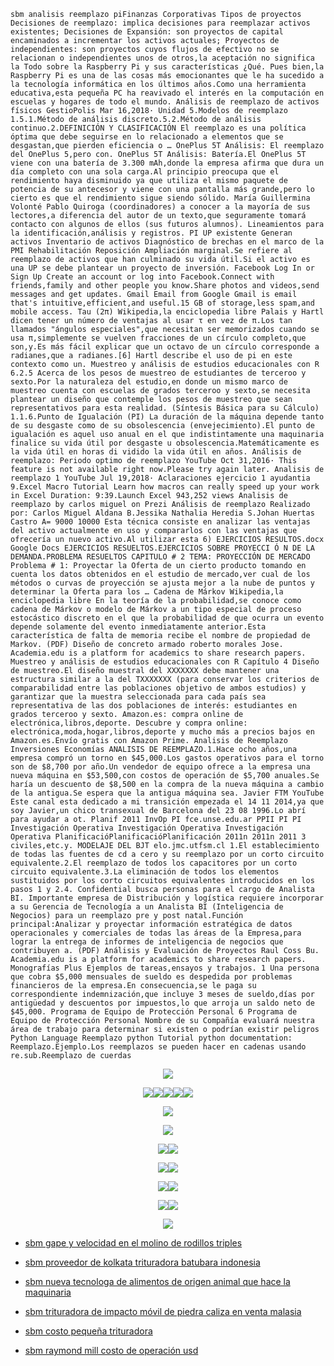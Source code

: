 
```
sbm analisis reemplazo piFinanzas Corporativas Tipos de proyectos Decisiones de reemplazo: implica decisiones para reemplazar activos existentes; Decisiones de Expansión: son proyectos de capital encaminados a incrementar los activos actuales; Proyectos de independientes: son proyectos cuyos flujos de efectivo no se relacionan o independientes unos de otros,la aceptación no significa la Todo sobre la Raspberry Pi y sus características ¿Qué. Pues bien,la Raspberry Pi es una de las cosas más emocionantes que le ha sucedido a la tecnología informática en los últimos años.Como una herramienta educativa,esta pequeña PC ha reavivado el interés en la computación en escuelas y hogares de todo el mundo. Análisis de reemplazo de activos físicos GestioPolis Mar 16,2018· Unidad 5.Modelos de reemplazo 1.5.1.Método de análisis discreto.5.2.Método de análisis continuo.2.DEFINICIÓN Y CLASIFICACIÓN El reemplazo es una política óptima que debe seguirse en lo relacionado a elementos que se desgastan,que pierden eficiencia o … OnePlus 5T Análisis: El reemplazo del OnePlus 5,pero con. OnePlus 5T Análisis: Batería.El OnePlus 5T viene con una batería de 3.300 mAh,donde la empresa afirma que dura un día completo con una sola carga.Al principio preocupa que el rendimiento haya disminuido ya que utiliza el mismo paquete de potencia de su antecesor y viene con una pantalla más grande,pero lo cierto es que el rendimiento sigue siendo sólido. María Guillermina Volonté Pablo Quiroga (coordinadores) a conocer a la mayoría de sus lectores,a diferencia del autor de un texto,que seguramente tomará contacto con algunos de ellos (sus futuros alumnos). Lineamientos para la identificación,análisis y registros. PI UP existente Generan activos Inventario de activos Diagnóstico de brechas en el marco de la PMI Rehabilitación Reposición Ampliación marginal.Se refiere al reemplazo de activos que han culminado su vida útil.Si el activo es una UP se debe plantear un proyecto de inversión. Facebook Log In or Sign Up Create an account or log into Facebook.Connect with friends,family and other people you know.Share photos and videos,send messages and get updates. Gmail Email from Google Gmail is email that's intuitive,efficient,and useful.15 GB of storage,less spam,and mobile access. Tau (2π) Wikipedia,la enciclopedia libre Palais y Hartl dicen tener un número de ventajas al usar τ en vez de π.Los tan llamados "ángulos especiales",que necesitan ser memorizados cuando se usa π,simplemente se vuelven fracciones de un círculo completo,que son,y.Es más fácil explicar que un octavo de un círculo corresponde a radianes,que a radianes.[6] Hartl describe el uso de pi en este contexto como un. Muestreo y análisis de estudios educacionales con R 6.2.5 Acerca de los pesos de muestreo de estudiantes de terceroo y sexto.Por la naturaleza del estudio,en donde un mismo marco de muestreo cuenta con escuelas de grados terceroo y sexto,se necesita plantear un diseño que contemple los pesos de muestreo que sean representativos para esta realidad. (Síntesis Básica para su Cálculo) 1.1.6.Punto de Igualación (PI) La duración de la máquina depende tanto de su desgaste como de su obsolescencia (envejecimiento).El punto de igualación es aquel uso anual en el que indistintamente una maquinaria finalice su vida útil por desgaste u obsolescencia.Matemáticamente es la vida útil en horas di vidido la vida útil en años. Análisis de reemplazo: Periodo optimo de reemplazo YouTube Oct 31,2016· This feature is not available right now.Please try again later. Analisis de reemplazo 1 YouTube Jul 19,2018· Aclaraciones ejercicio 1 ayudantia 9.Excel Macro Tutorial Learn how macros can really speed up your work in Excel Duration: 9:39.Launch Excel 943,252 views Analisis de reemplazo by carlos miguel on Prezi Análisis de reemplazo Realizado por: Carlos Miguel Aldana B.Jessika Nathalia Heredia S.Johan Huertas Castro A= 9000 10000 Esta técnica consiste en analizar las ventajas del activo actualmente en uso y compararlos con las ventajas que ofrecería un nuevo activo.Al utilizar esta 6) EJERCICIOS RESULTOS.docx Google Docs EJERCICIOS RESUELTOS.EJERCICIOS SOBRE PROYECCI Ó N DE LA DEMANDA.PROBLEMA RESUELTOS CAPITULO # 2 TEMA: PROYECCIÓN DE MERCADO Problema # 1: Proyectar la Oferta de un cierto producto tomando en cuenta los datos obtenidos en el estudio de mercado,ver cual de los métodos o curvas de proyección se ajusta mejor a la nube de puntos y determinar la Oferta para los … Cadena de Márkov Wikipedia,la enciclopedia libre En la teoría de la probabilidad,se conoce como cadena de Márkov o modelo de Márkov a un tipo especial de proceso estocástico discreto en el que la probabilidad de que ocurra un evento depende solamente del evento inmediatamente anterior.Esta característica de falta de memoria recibe el nombre de propiedad de Markov. (PDF) Diseño de concreto armado roberto morales Jose. Academia.edu is a platform for academics to share research papers. Muestreo y análisis de estudios educacionales con R Capítulo 4 Diseño de muestreo.El diseño muestral del XXXXXXX debe mantener una estructura similar a la del TXXXXXXX (para conservar los criterios de comparabilidad entre las poblaciones objetivo de ambos estudios) y garantizar que la muestra seleccionada para cada país sea representativa de las dos poblaciones de interés: estudiantes en grados terceroo y sexto. Amazon.es: compra online de electrónica,libros,deporte. Descubre y compra online: electrónica,moda,hogar,libros,deporte y mucho más a precios bajos en Amazon.es.Envío gratis con Amazon Prime. Analisis de Reemplazo Inversiones Economías ANALISIS DE REEMPLAZO.1.Hace ocho años,una empresa compró un torno en $45,000.Los gastos operativos para el torno son de $8,700 por año.Un vendedor de equipo ofrece a la empresa una nueva máquina en $53,500,con costos de operación de $5,700 anuales.Se haría un descuento de $8,500 en la compra de la nueva máquina a cambio de la antigua.Se espera que la antigua máquina sea. Javier FTM YouTube Este canal esta dedicado a mi transición empezada el 14 11 2014,ya que soy Javier,un chico transexual de Barcelona del 23 08 1996.Lo abrí para ayudar a ot. Planif 2011 InvOp PI fce.unse.edu.ar PPII PI PI  Investigación Operativa Investigación Operativa Investigación Operativa PlanificacióPlanificacióPlanificación 2011n 2011n 2011 3 civiles,etc.y. MODELAJE DEL BJT elo.jmc.utfsm.cl 1.El establecimiento de todas las fuentes de cd a cero y su reemplazo por un corto circuito equivalente.2.El reemplazo de todos los capacitores por un corto circuito equivalente.3.La eliminación de todos los elementos sustituidos por los corto circuitos equivalentes introducidos en los pasos 1 y 2.4. Confidential busca personas para el cargo de Analista BI. Importante empresa de Distribución y logística requiere incorporar a su Gerencia de Tecnología a un Analista BI (Inteligencia de Negocios) para un reemplazo pre y post natal.Función principal:Analizar y proyectar información estratégica de datos operacionales y comerciales de todas las áreas de la Empresa,para lograr la entrega de informes de inteligencia de negocios que contribuyen a. (PDF) Análisis y Evaluación de Proyectos Raul Coss Bu. Academia.edu is a platform for academics to share research papers. Monografías Plus Ejemplos de tareas,ensayos y trabajos. 1 Una persona que cobra $5,000 mensuales de sueldo es despedida por problemas financieros de la empresa.En consecuencia,se le paga su correspondiente indemnización,que incluye 3 meses de sueldo,días por antigüedad y descuentos por impuestos,lo que arroja un saldo neto de $45,000. Programa de Equipo de Protección Personal 6 Programa de Equipo de Protección Personal Nombre de su Compañía evaluará nuestra área de trabajo para determinar si existen o podrían existir peligros Python Language Reemplazo python Tutorial python documentation: Reemplazo.Ejemplo.Los reemplazos se pueden hacer en cadenas usando re.sub.Reemplazo de cuerdas 
```

<div align="center">

<a href="https://es-crusher.shibang-china.com/github&k=sbm+analisis+reemplazo+pi"><img src="https://static.shibang-china.com/es/crusher/logo.jpg"></a>

<a href="https://es-crusher.shibang-china.com/github&k=sbm+analisis+reemplazo+pi"><img src="https://static.shibang-china.com/es/crusher/index.jpg"></a><a href="https://es-crusher.shibang-china.com/material.htmlgithub&k=sbm+analisis+reemplazo+pi"><img src="https://static.shibang-china.com/es/crusher/material.jpg"></a><a href="https://es-crusher.shibang-china.com/application.htmlgithub&k=sbm+analisis+reemplazo+pi"><img src="https://static.shibang-china.com/es/crusher/application.jpg"></a><a href="https://es-crusher.shibang-china.com/aboutus.htmlgithub&k=sbm+analisis+reemplazo+pi"><img src="https://static.shibang-china.com/es/crusher/aboutus.jpg"></a><a href="https://es-crusher.shibang-china.com/contact.htmlgithub&k=sbm+analisis+reemplazo+pi"><img src="https://static.shibang-china.com/es/crusher/contact.jpg"></a>

<a href="https://es-crusher.shibang-china.com/github&k=sbm+analisis+reemplazo+pi"><img src="https://static.shibang-china.com/es/crusher/banner.jpg"></a>

<a href="https://swt.shibang-china.com/github&k=sbm+analisis+reemplazo+pi"><img src="https://static.shibang-china.com/es/crusher/text.jpg"></a>

<a href="https://swt.shibang-china.com/github&k=sbm+analisis+reemplazo+pi"><img src="https://static.shibang-china.com/es/crusher/chat.jpg"></a><a href="https://es-crusher.shibang-china.com/contact.htmlgithub&k=sbm+analisis+reemplazo+pi"><img src="https://static.shibang-china.com/es/crusher/message.jpg"></a>

<a href="https://es-crusher.shibang-china.com/products/pe.htmlgithub&k=sbm+analisis+reemplazo+pi"><img src="https://static.shibang-china.com/es/crusher/pe.jpg"></a><a href="https://es-crusher.shibang-china.com/products/pf.htmlgithub&k=sbm+analisis+reemplazo+pi"><img src="https://static.shibang-china.com/es/crusher/pf.jpg"></a>

<a href="https://es-crusher.shibang-china.com/products/hpt.htmlgithub&k=sbm+analisis+reemplazo+pi"><img src="https://static.shibang-china.com/es/crusher/hpt.jpg"></a><a href="https://es-crusher.shibang-china.com/products/vsi.htmlgithub&k=sbm+analisis+reemplazo+pi"><img src="https://static.shibang-china.com/es/crusher/vsi.jpg"></a>

<a href="https://es-crusher.shibang-china.com/products/klv.htmlgithub&k=sbm+analisis+reemplazo+pi"><img src="https://static.shibang-china.com/es/crusher/klv.jpg"></a><a href="https://es-crusher.shibang-china.com/products/portable.htmlgithub&k=sbm+analisis+reemplazo+pi"><img src="https://static.shibang-china.com/es/crusher/portable.jpg"></a>

<a href="https://swt.shibang-china.com/github&k=sbm+analisis+reemplazo+pi"><img src="https://static.shibang-china.com/es/crusher/case.jpg"></a>

</div>


* [sbm gape y velocidad en el molino de rodillos triples](sbm%20gape%20y%20velocidad%20en%20el%20molino%20de%20rodillos%20triples.md)

* [sbm proveedor de kolkata trituradora batubara indonesia](sbm%20proveedor%20de%20kolkata%20trituradora%20batubara%20indonesia.md)

* [sbm nueva tecnologa de alimentos de origen animal que hace la maquinaria](sbm%20nueva%20tecnologa%20de%20alimentos%20de%20origen%20animal%20que%20hace%20la%20maquinaria.md)

* [sbm trituradora de impacto móvil de piedra caliza en venta malasia](sbm%20trituradora%20de%20impacto%20m%C3%B3vil%20de%20piedra%20caliza%20en%20venta%20malasia.md)

* [sbm costo pequeña trituradora](sbm%20costo%20peque%C3%B1a%20trituradora.md)

* [sbm raymond mill costo de operación usd](sbm%20raymond%20mill%20costo%20de%20operaci%C3%B3n%20usd.md)